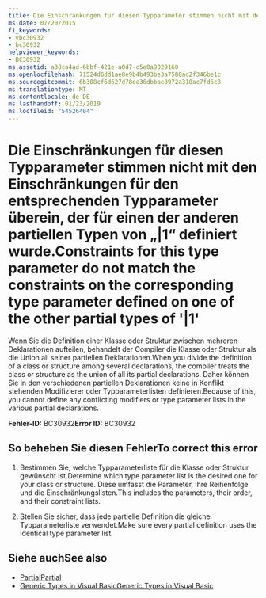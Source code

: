 ```yaml
---
title: Die Einschränkungen für diesen Typparameter stimmen nicht mit den Einschränkungen für den entsprechenden Typparameter überein, der für einen der anderen partiellen Typen von „|1“ definiert wurde.
ms.date: 07/20/2015
f1_keywords:
- vbc30932
- bc30932
helpviewer_keywords:
- BC30932
ms.assetid: a38ca4ad-6bbf-421e-a0d7-c5e0a9029160
ms.openlocfilehash: 71524d6dd1ae8e9b4b493be3a7588ad2f346be1c
ms.sourcegitcommit: 6b308cf6d627d78ee36dbbae8972a310ac7fd6c8
ms.translationtype: MT
ms.contentlocale: de-DE
ms.lasthandoff: 01/23/2019
ms.locfileid: "54526404"
---
```

# <a name="constraints-for-this-type-parameter-do-not-match-the-constraints-on-the-corresponding-type-parameter-defined-on-one-of-the-other-partial-types-of-1"></a><span data-ttu-id="3f219-102">Die Einschränkungen für diesen Typparameter stimmen nicht mit den Einschränkungen für den entsprechenden Typparameter überein, der für einen der anderen partiellen Typen von „|1“ definiert wurde.</span><span class="sxs-lookup"><span data-stu-id="3f219-102">Constraints for this type parameter do not match the constraints on the corresponding type parameter defined on one of the other partial types of '|1'</span></span>
<span data-ttu-id="3f219-103">Wenn Sie die Definition einer Klasse oder Struktur zwischen mehreren Deklarationen aufteilen, behandelt der Compiler die Klasse oder Struktur als die Union all seiner partiellen Deklarationen.</span><span class="sxs-lookup"><span data-stu-id="3f219-103">When you divide the definition of a class or structure among several declarations, the compiler treats the class or structure as the union of all its partial declarations.</span></span> <span data-ttu-id="3f219-104">Daher können Sie in den verschiedenen partiellen Deklarationen keine in Konflikt stehenden Modifizierer oder Typparameterlisten definieren.</span><span class="sxs-lookup"><span data-stu-id="3f219-104">Because of this, you cannot define any conflicting modifiers or type parameter lists in the various partial declarations.</span></span>  
  
 <span data-ttu-id="3f219-105">**Fehler-ID:** BC30932</span><span class="sxs-lookup"><span data-stu-id="3f219-105">**Error ID:** BC30932</span></span>  
  
## <a name="to-correct-this-error"></a><span data-ttu-id="3f219-106">So beheben Sie diesen Fehler</span><span class="sxs-lookup"><span data-stu-id="3f219-106">To correct this error</span></span>  
  
1.  <span data-ttu-id="3f219-107">Bestimmen Sie, welche Typparameterliste für die Klasse oder Struktur gewünscht ist.</span><span class="sxs-lookup"><span data-stu-id="3f219-107">Determine which type parameter list is the desired one for your class or structure.</span></span> <span data-ttu-id="3f219-108">Diese umfasst die Parameter, ihre Reihenfolge und die Einschränkungslisten.</span><span class="sxs-lookup"><span data-stu-id="3f219-108">This includes the parameters, their order, and their constraint lists.</span></span>  
  
2.  <span data-ttu-id="3f219-109">Stellen Sie sicher, dass jede partielle Definition die gleiche Typparameterliste verwendet.</span><span class="sxs-lookup"><span data-stu-id="3f219-109">Make sure every partial definition uses the identical type parameter list.</span></span>  
  
## <a name="see-also"></a><span data-ttu-id="3f219-110">Siehe auch</span><span class="sxs-lookup"><span data-stu-id="3f219-110">See also</span></span>
- [<span data-ttu-id="3f219-111">Partial</span><span class="sxs-lookup"><span data-stu-id="3f219-111">Partial</span></span>](../../visual-basic/language-reference/modifiers/partial.md)
- [<span data-ttu-id="3f219-112">Generic Types in Visual Basic</span><span class="sxs-lookup"><span data-stu-id="3f219-112">Generic Types in Visual Basic</span></span>](../../visual-basic/programming-guide/language-features/data-types/generic-types.md)
